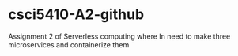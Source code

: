# csci5410-A2-github
Assignment 2 of Serverless computing where In need to make three microservices and containerize them  
